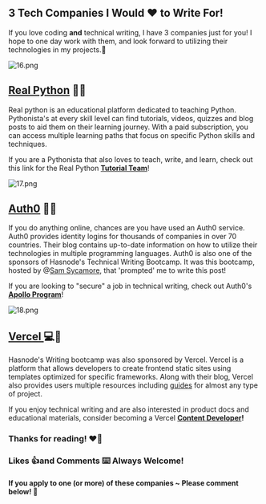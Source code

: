## 3 Tech Companies I Would ❤️ to Write For!

If you love coding **and** technical writing, I have 3 companies just for you!  I hope to one day work with them, and look forward to utilizing their technologies in my projects.🤩

![16.png](https://cdn.hashnode.com/res/hashnode/image/upload/v1632787874643/ppzJWl61_.png)

##  [Real Python](https://realpython.com/)  🐍📝

Real python is an educational platform dedicated to teaching Python.  Pythonista's at every skill level can find tutorials, videos, quizzes and blog posts to aid them on their learning journey.  With a paid subscription, you can access multiple learning paths that focus on specific Python skills and techniques.

If you are a Pythonista that also loves to teach, write, and learn, check out this link for the Real Python **[Tutorial Team](https://realpython.com/write-for-us/)**!


![17.png](https://cdn.hashnode.com/res/hashnode/image/upload/v1632787900704/Uo2L0Y-_O.png)

##  [Auth0](https://auth0.com/)  🔐📝

If you do anything online, chances are you have used an Auth0 service.  Auth0 provides identity logins for thousands of companies in over 70 countries.  Their blog contains up-to-date information on how to utilize their technologies in multiple programming languages.  Auth0 is also one of the sponsors of Hasnode's Technical Writing Bootcamp. It was this bootcamp, hosted by @[Sam Sycamore](@tanoaksam), that 'prompted' me to write this post!

If you are looking to "secure" a job in technical writing, check out Auth0's **[Apollo Program](https://auth0.com/apollo-program)**!


![18.png](https://cdn.hashnode.com/res/hashnode/image/upload/v1632787911107/JdftFJb-1.png)

##  [Vercel ](https://vercel.com/) 💻📝

Hasnode's Writing bootcamp was also sponsored by Vercel. Vercel is a platform that allows developers to create frontend static sites using templates optimized for specific frameworks. Along with their blog, Vercel also provides users multiple resources including [guides](https://vercel.com/guides) for almost any type of project.

If you enjoy technical writing and are also interested in product docs and educational materials, consider becoming a Vercel **[Content Developer](https://vercel.com/careers/content-developer)!**



### Thanks for reading!  ❤️‍🔥

### Likes 👍and Comments ⌨️ Always Welcome! 

#### If you apply to one (or more) of these companies ~ Please comment below! 🤑